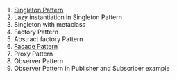 
1. <a href='https://github.com/rajan2275/Python-Design-Patterns/blob/master/singleton.py'>Singleton Pattern</a> <br>
2. Lazy instantiation in Singleton Pattern <br>
3. Singleton with metaclass <br>
4. Factory Pattern <br>
5. Abstract factory Pattern <br>
6. <a href='https://github.com/rajan2275/Python-Design-Patterns/blob/master/facade.py'>Facade Pattern</a> <br>
7. Proxy Pattern <br>
8. Observer Pattern <br>
9. Observer Pattern in Publisher and Subscriber example <br>

